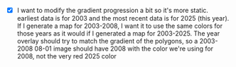 - [x] I want to modify the gradient progression a bit so it's more static.  earliest data is for 2003 and the most recent data is for 2025 (this year).  If I generate a map for 2003-2008, I want it to use the same colors for those years as it would if I generated a map for 2003-2025.  The year overlay should try to match the gradient of the polygons, so a 2003-2008 08-01 image should have 2008 with the color we're using for 2008, not the very red 2025 color